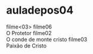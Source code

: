 # auladepos04
filme<03>
filme06<br>O Protetor
filme02<br>O conde de monte cristo
filme03<br>Paixão de Cristo

